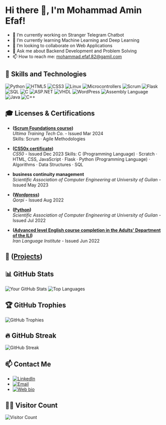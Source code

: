 # Hi there 👋, I'm Mohammad Amin Efaf!

- 🔭 I’m currently working on Stranger Telegram Chatbot
- 🌱 I’m currently learning Machine Learning and Deep Learning
- 👯 I’m looking to collaborate on Web Applications
- 💬 Ask me about Backend Development and Problem Solving
- 📫 How to reach me: mohammad.efaf.82@gamil.com

## 🚀 Skills and Technologies

![Python](https://img.shields.io/badge/-Python-000?&logo=Python)
![HTML5](https://img.shields.io/badge/-HTML5-000?&logo=HTML5)
![CSS3](https://img.shields.io/badge/-CSS3-000?&logo=CSS3)
![Linux](https://img.shields.io/badge/-Linux-000?&logo=Linux)
![Microcontrollers](https://img.shields.io/badge/-Microcontrollers-000?&logo=Arduino)
![Scrum](https://img.shields.io/badge/-Scrum-000?&logo=Scrum)
![Flask](https://img.shields.io/badge/-Flask-000?&logo=Flask)
![SQL](https://img.shields.io/badge/-SQL-000?&logo=MySQL)
![C](https://img.shields.io/badge/-C-000?&logo=C)
![ASP.NET](https://img.shields.io/badge/-ASP.NET-000?&logo=dotnet)
![VHDL](https://img.shields.io/badge/-VHDL-000?&logo=VHDL)
![WordPress](https://img.shields.io/badge/-WordPress-000?&logo=WordPress)
![Assembly Language](https://img.shields.io/badge/-Assembly_Language-000?&logo=AssemblyScript)
![Java](https://img.shields.io/badge/-Java-000?&logo=Java)
![C++](https://img.shields.io/badge/-C++-000?&logo=Cplusplus)

## 🎓 Licenses & Certifications

- **([Scrum Foundations course](https://www.linkedin.com/in/amin-efaf/details/certifications/1712555860669/single-media-viewer/?profileId=ACoAADlM0q4Bc4JUBQIMA0GntGeMMMAxYksRm7c))**  
  *Ultima Training Tech Co.* - Issued Mar 2024  
  Skills: Scrum · Agile Methodologies
  
- **([CS50x certificate](https://certificates.cs50.io/eee1caf0-4524-4bfe-b5b6-fe7deb83f1c4.pdf?size=letter))**  
  *CS50* - Issued Dec 2023 
  Skills: C (Programming Language) · Scratch · HTML, CSS, JavaScript · Flask · Python (Programming Language) · Algorithms · Data Structures · SQL
  
- **business continuity management**  
  *Scientific Association of Computer Engineering at University of Guilan* - Issued May 2023

- **([Wordpress](https://www.linkedin.com/in/amin-efaf/details/certifications/1635554211325/single-media-viewer/?profileId=ACoAADlM0q4Bc4JUBQIMA0GntGeMMMAxYksRm7c))**  
  *Qorpi* - Issued Aug 2022

- **([Python](https://www.linkedin.com/in/amin-efaf/details/certifications/1635554211334/single-media-viewer/?profileId=ACoAADlM0q4Bc4JUBQIMA0GntGeMMMAxYksRm7c))**  
  *Scientific Association of Computer Engineering at University of Guilan* - Issued Jul 2022

- **([Advanced level English course completion in the Adults' Department of the ILI](https://www.linkedin.com/in/amin-efaf/details/certifications/1635554211250/single-media-viewer/?profileId=ACoAADlM0q4Bc4JUBQIMA0GntGeMMMAxYksRm7c))**  
  *Iran Language Institute* - Issued Jun 2022
  
  
## 📂 ([Projects](https://github.com/AminEfaf?tab=repositories))

## 📊 GitHub Stats

![Your GitHub Stats](https://github-readme-stats.vercel.app/api?username=AminEfaf&show_icons=true&hide_border=true)
![Top Languages](https://github-readme-stats.vercel.app/api/top-langs/?username=AminEfaf&layout=compact&hide_border=true)

## 🏆 GitHub Trophies

![GitHub Trophies](https://github-profile-trophy.vercel.app/?username=AminEfaf&theme=onedark&no-frame=true&column=4)

## 🔥 GitHub Streak

![GitHub Streak](https://github-readme-streak-stats.herokuapp.com/?user=AminEfaf&theme=dark)


## 📫 Contact Me

- [![LinkedIn](https://img.shields.io/badge/-LinkedIn-000?&logo=LinkedIn)](https://www.linkedin.com/in/amin-efaf/)
- [![Email](https://img.shields.io/badge/-Email-000?&logo=Gmail)](mohammad.efaf.82@gamil.com)
- [![Web bio](https://img.shields.io/badge/-Web_bio-000?&logo=globe)](http://aminefaf.pythonanywhere.com)


## 👨‍💻 Visitor Count

![Visitor Count](https://profile-counter.glitch.me/AminEfaf/count.svg)
